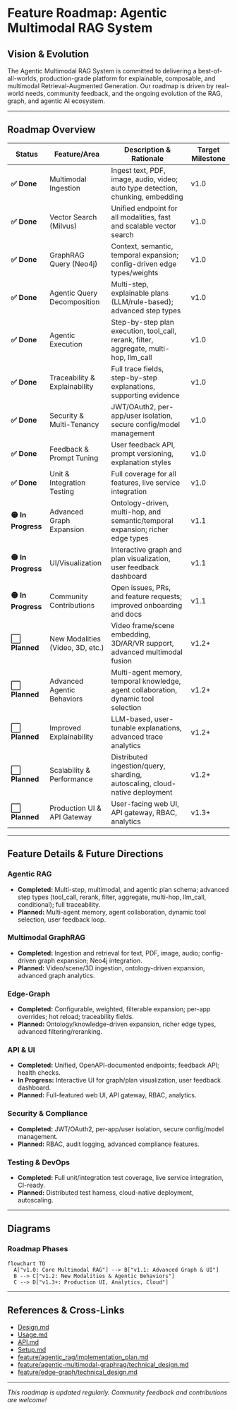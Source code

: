# Feature Roadmap: Agentic Multimodal RAG System

## Vision & Evolution

The Agentic Multimodal RAG System is committed to delivering a best-of-all-worlds, production-grade platform for explainable, composable, and multimodal Retrieval-Augmented Generation. Our roadmap is driven by real-world needs, community feedback, and the ongoing evolution of the RAG, graph, and agentic AI ecosystem.

---

## Roadmap Overview

| Status      | Feature/Area                | Description & Rationale                                                                 | Target Milestone |
|-------------|-----------------------------|-----------------------------------------------------------------------------------------|------------------|
| **✅ Done** | Multimodal Ingestion        | Ingest text, PDF, image, audio, video; auto type detection, chunking, embedding         | v1.0             |
| **✅ Done** | Vector Search (Milvus)      | Unified endpoint for all modalities, fast and scalable vector search                    | v1.0             |
| **✅ Done** | GraphRAG Query (Neo4j)      | Context, semantic, temporal expansion; config-driven edge types/weights                 | v1.0             |
| **✅ Done** | Agentic Query Decomposition | Multi-step, explainable plans (LLM/rule-based); advanced step types                     | v1.0             |
| **✅ Done** | Agentic Execution           | Step-by-step plan execution, tool_call, rerank, filter, aggregate, multi-hop, llm_call  | v1.0             |
| **✅ Done** | Traceability & Explainability| Full trace fields, step-by-step explanations, supporting evidence                       | v1.0             |
| **✅ Done** | Security & Multi-Tenancy    | JWT/OAuth2, per-app/user isolation, secure config/model management                      | v1.0             |
| **✅ Done** | Feedback & Prompt Tuning    | User feedback API, prompt versioning, explanation styles                                | v1.0             |
| **✅ Done** | Unit & Integration Testing  | Full coverage for all features, live service integration                                | v1.0             |
| **🟡 In Progress** | Advanced Graph Expansion    | Ontology-driven, multi-hop, and semantic/temporal expansion; richer edge types          | v1.1             |
| **🟡 In Progress** | UI/Visualization            | Interactive graph and plan visualization, user feedback dashboard                       | v1.1             |
| **🟡 In Progress** | Community Contributions     | Open issues, PRs, and feature requests; improved onboarding and docs                    | v1.1             |
| **⬜ Planned** | New Modalities (Video, 3D, etc.) | Video frame/scene embedding, 3D/AR/VR support, advanced multimodal fusion              | v1.2+            |
| **⬜ Planned** | Advanced Agentic Behaviors      | Multi-agent memory, temporal knowledge, agent collaboration, dynamic tool selection     | v1.2+            |
| **⬜ Planned** | Improved Explainability         | LLM-based, user-tunable explanations, advanced trace analytics                         | v1.2+            |
| **⬜ Planned** | Scalability & Performance       | Distributed ingestion/query, sharding, autoscaling, cloud-native deployment            | v1.2+            |
| **⬜ Planned** | Production UI & API Gateway     | User-facing web UI, API gateway, RBAC, analytics                                       | v1.3+            |

---

## Feature Details & Future Directions

### Agentic RAG
- **Completed:** Multi-step, multimodal, and agentic plan schema; advanced step types (tool_call, rerank, filter, aggregate, multi-hop, llm_call, conditional); full traceability.
- **Planned:** Multi-agent memory, agent collaboration, dynamic tool selection, user feedback loop.

### Multimodal GraphRAG
- **Completed:** Ingestion and retrieval for text, PDF, image, audio; config-driven graph expansion; Neo4j integration.
- **Planned:** Video/scene/3D ingestion, ontology-driven expansion, advanced graph analytics.

### Edge-Graph
- **Completed:** Configurable, weighted, filterable expansion; per-app overrides; hot reload; traceability fields.
- **Planned:** Ontology/knowledge-driven expansion, richer edge types, advanced filtering/reranking.

### API & UI
- **Completed:** Unified, OpenAPI-documented endpoints; feedback API; health checks.
- **In Progress:** Interactive UI for graph/plan visualization, user feedback dashboard.
- **Planned:** Full-featured web UI, API gateway, RBAC, analytics.

### Security & Compliance
- **Completed:** JWT/OAuth2, per-app/user isolation, secure config/model management.
- **Planned:** RBAC, audit logging, advanced compliance features.

### Testing & DevOps
- **Completed:** Full unit/integration test coverage, live service integration, CI-ready.
- **Planned:** Distributed test harness, cloud-native deployment, autoscaling.

---

## Diagrams

### Roadmap Phases
```mermaid
flowchart TD
  A["v1.0: Core Multimodal RAG"] --> B["v1.1: Advanced Graph & UI"]
  B --> C["v1.2: New Modalities & Agentic Behaviors"]
  C --> D["v1.3+: Production UI, Analytics, Cloud"]
```

---

## References & Cross-Links
- [Design.md](Design.md)
- [Usage.md](Usage.md)
- [API.md](API.md)
- [Setup.md](Setup.md)
- [feature/agentic_rag/implementation_plan.md](feature/agentic_rag/implementation_plan.md)
- [feature/agentic-multimodal-graphrag/technical_design.md](feature/agentic-multimodal-graphrag/technical_design.md)
- [feature/edge-graph/technical_design.md](feature/edge-graph/technical_design.md)

---

*This roadmap is updated regularly. Community feedback and contributions are welcome!* 